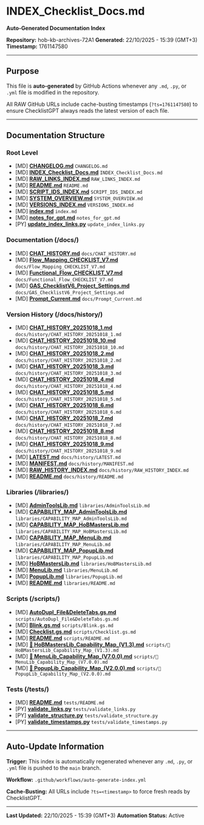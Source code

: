 # INDEX_Checklist_Docs.md
**Auto-Generated Documentation Index**

**Repository:** hob-kb-archives-72A1
**Generated:** 22/10/2025 - 15:39 (GMT+3)
**Timestamp:** 1761147580

---

## Purpose

This file is **auto-generated** by GitHub Actions whenever any `.md`, `.py`, or `.yml` file is modified in the repository.

All RAW GitHub URLs include cache-busting timestamps (`?ts=1761147580`) to ensure ChecklistGPT always reads the latest version of each file.

---

## Documentation Structure


### Root Level

- [MD] **[CHANGELOG.md](https://raw.githubusercontent.com/2mrowman/hob-kb-archives-72A1/refs/heads/main/CHANGELOG.md?ts=1761147580)**
  `CHANGELOG.md`
- [MD] **[INDEX_Checklist_Docs.md](https://raw.githubusercontent.com/2mrowman/hob-kb-archives-72A1/refs/heads/main/INDEX_Checklist_Docs.md?ts=1761147580)**
  `INDEX_Checklist_Docs.md`
- [MD] **[RAW_LINKS_INDEX.md](https://raw.githubusercontent.com/2mrowman/hob-kb-archives-72A1/refs/heads/main/RAW_LINKS_INDEX.md?ts=1761147580)**
  `RAW_LINKS_INDEX.md`
- [MD] **[README.md](https://raw.githubusercontent.com/2mrowman/hob-kb-archives-72A1/refs/heads/main/README.md?ts=1761147580)**
  `README.md`
- [MD] **[SCRIPT_IDS_INDEX.md](https://raw.githubusercontent.com/2mrowman/hob-kb-archives-72A1/refs/heads/main/SCRIPT_IDS_INDEX.md?ts=1761147580)**
  `SCRIPT_IDS_INDEX.md`
- [MD] **[SYSTEM_OVERVIEW.md](https://raw.githubusercontent.com/2mrowman/hob-kb-archives-72A1/refs/heads/main/SYSTEM_OVERVIEW.md?ts=1761147580)**
  `SYSTEM_OVERVIEW.md`
- [MD] **[VERSIONS_INDEX.md](https://raw.githubusercontent.com/2mrowman/hob-kb-archives-72A1/refs/heads/main/VERSIONS_INDEX.md?ts=1761147580)**
  `VERSIONS_INDEX.md`
- [MD] **[index.md](https://raw.githubusercontent.com/2mrowman/hob-kb-archives-72A1/refs/heads/main/index.md?ts=1761147580)**
  `index.md`
- [MD] **[notes_for_gpt.md](https://raw.githubusercontent.com/2mrowman/hob-kb-archives-72A1/refs/heads/main/notes_for_gpt.md?ts=1761147580)**
  `notes_for_gpt.md`
- [PY] **[update_index_links.py](https://raw.githubusercontent.com/2mrowman/hob-kb-archives-72A1/refs/heads/main/update_index_links.py?ts=1761147580)**
  `update_index_links.py`


### Documentation (/docs/)

- [MD] **[CHAT_HISTORY.md](https://raw.githubusercontent.com/2mrowman/hob-kb-archives-72A1/refs/heads/main/docs/CHAT_HISTORY.md?ts=1761147580)**
  `docs/CHAT_HISTORY.md`
- [MD] **[Flow_Mapping_CHECKLIST_V7.md](https://raw.githubusercontent.com/2mrowman/hob-kb-archives-72A1/refs/heads/main/docs/Flow_Mapping_CHECKLIST_V7.md?ts=1761147580)**
  `docs/Flow_Mapping_CHECKLIST_V7.md`
- [MD] **[Functional_Flow_CHECKLIST_V7.md](https://raw.githubusercontent.com/2mrowman/hob-kb-archives-72A1/refs/heads/main/docs/Functional_Flow_CHECKLIST_V7.md?ts=1761147580)**
  `docs/Functional_Flow_CHECKLIST_V7.md`
- [MD] **[GAS_ChecklistV6_Project_Settings.md](https://raw.githubusercontent.com/2mrowman/hob-kb-archives-72A1/refs/heads/main/docs/GAS_ChecklistV6_Project_Settings.md?ts=1761147580)**
  `docs/GAS_ChecklistV6_Project_Settings.md`
- [MD] **[Prompt_Current.md](https://raw.githubusercontent.com/2mrowman/hob-kb-archives-72A1/refs/heads/main/docs/Prompt_Current.md?ts=1761147580)**
  `docs/Prompt_Current.md`


### Version History (/docs/history/)

- [MD] **[CHAT_HISTORY_20251018_1.md](https://raw.githubusercontent.com/2mrowman/hob-kb-archives-72A1/refs/heads/main/docs/history/CHAT_HISTORY_20251018_1.md?ts=1761147580)**
  `docs/history/CHAT_HISTORY_20251018_1.md`
- [MD] **[CHAT_HISTORY_20251018_10.md](https://raw.githubusercontent.com/2mrowman/hob-kb-archives-72A1/refs/heads/main/docs/history/CHAT_HISTORY_20251018_10.md?ts=1761147580)**
  `docs/history/CHAT_HISTORY_20251018_10.md`
- [MD] **[CHAT_HISTORY_20251018_2.md](https://raw.githubusercontent.com/2mrowman/hob-kb-archives-72A1/refs/heads/main/docs/history/CHAT_HISTORY_20251018_2.md?ts=1761147580)**
  `docs/history/CHAT_HISTORY_20251018_2.md`
- [MD] **[CHAT_HISTORY_20251018_3.md](https://raw.githubusercontent.com/2mrowman/hob-kb-archives-72A1/refs/heads/main/docs/history/CHAT_HISTORY_20251018_3.md?ts=1761147580)**
  `docs/history/CHAT_HISTORY_20251018_3.md`
- [MD] **[CHAT_HISTORY_20251018_4.md](https://raw.githubusercontent.com/2mrowman/hob-kb-archives-72A1/refs/heads/main/docs/history/CHAT_HISTORY_20251018_4.md?ts=1761147580)**
  `docs/history/CHAT_HISTORY_20251018_4.md`
- [MD] **[CHAT_HISTORY_20251018_5.md](https://raw.githubusercontent.com/2mrowman/hob-kb-archives-72A1/refs/heads/main/docs/history/CHAT_HISTORY_20251018_5.md?ts=1761147580)**
  `docs/history/CHAT_HISTORY_20251018_5.md`
- [MD] **[CHAT_HISTORY_20251018_6.md](https://raw.githubusercontent.com/2mrowman/hob-kb-archives-72A1/refs/heads/main/docs/history/CHAT_HISTORY_20251018_6.md?ts=1761147580)**
  `docs/history/CHAT_HISTORY_20251018_6.md`
- [MD] **[CHAT_HISTORY_20251018_7.md](https://raw.githubusercontent.com/2mrowman/hob-kb-archives-72A1/refs/heads/main/docs/history/CHAT_HISTORY_20251018_7.md?ts=1761147580)**
  `docs/history/CHAT_HISTORY_20251018_7.md`
- [MD] **[CHAT_HISTORY_20251018_8.md](https://raw.githubusercontent.com/2mrowman/hob-kb-archives-72A1/refs/heads/main/docs/history/CHAT_HISTORY_20251018_8.md?ts=1761147580)**
  `docs/history/CHAT_HISTORY_20251018_8.md`
- [MD] **[CHAT_HISTORY_20251018_9.md](https://raw.githubusercontent.com/2mrowman/hob-kb-archives-72A1/refs/heads/main/docs/history/CHAT_HISTORY_20251018_9.md?ts=1761147580)**
  `docs/history/CHAT_HISTORY_20251018_9.md`
- [MD] **[LATEST.md](https://raw.githubusercontent.com/2mrowman/hob-kb-archives-72A1/refs/heads/main/docs/history/LATEST.md?ts=1761147580)**
  `docs/history/LATEST.md`
- [MD] **[MANIFEST.md](https://raw.githubusercontent.com/2mrowman/hob-kb-archives-72A1/refs/heads/main/docs/history/MANIFEST.md?ts=1761147580)**
  `docs/history/MANIFEST.md`
- [MD] **[RAW_HISTORY_INDEX.md](https://raw.githubusercontent.com/2mrowman/hob-kb-archives-72A1/refs/heads/main/docs/history/RAW_HISTORY_INDEX.md?ts=1761147580)**
  `docs/history/RAW_HISTORY_INDEX.md`
- [MD] **[README.md](https://raw.githubusercontent.com/2mrowman/hob-kb-archives-72A1/refs/heads/main/docs/history/README.md?ts=1761147580)**
  `docs/history/README.md`


### Libraries (/libraries/)

- [MD] **[AdminToolsLib.md](https://raw.githubusercontent.com/2mrowman/hob-kb-archives-72A1/refs/heads/main/libraries/AdminToolsLib.md?ts=1761147580)**
  `libraries/AdminToolsLib.md`
- [MD] **[CAPABILITY_MAP_AdminToolsLib.md](https://raw.githubusercontent.com/2mrowman/hob-kb-archives-72A1/refs/heads/main/libraries/CAPABILITY_MAP_AdminToolsLib.md?ts=1761147580)**
  `libraries/CAPABILITY_MAP_AdminToolsLib.md`
- [MD] **[CAPABILITY_MAP_HoBMastersLib.md](https://raw.githubusercontent.com/2mrowman/hob-kb-archives-72A1/refs/heads/main/libraries/CAPABILITY_MAP_HoBMastersLib.md?ts=1761147580)**
  `libraries/CAPABILITY_MAP_HoBMastersLib.md`
- [MD] **[CAPABILITY_MAP_MenuLib.md](https://raw.githubusercontent.com/2mrowman/hob-kb-archives-72A1/refs/heads/main/libraries/CAPABILITY_MAP_MenuLib.md?ts=1761147580)**
  `libraries/CAPABILITY_MAP_MenuLib.md`
- [MD] **[CAPABILITY_MAP_PopupLib.md](https://raw.githubusercontent.com/2mrowman/hob-kb-archives-72A1/refs/heads/main/libraries/CAPABILITY_MAP_PopupLib.md?ts=1761147580)**
  `libraries/CAPABILITY_MAP_PopupLib.md`
- [MD] **[HoBMastersLib.md](https://raw.githubusercontent.com/2mrowman/hob-kb-archives-72A1/refs/heads/main/libraries/HoBMastersLib.md?ts=1761147580)**
  `libraries/HoBMastersLib.md`
- [MD] **[MenuLib.md](https://raw.githubusercontent.com/2mrowman/hob-kb-archives-72A1/refs/heads/main/libraries/MenuLib.md?ts=1761147580)**
  `libraries/MenuLib.md`
- [MD] **[PopupLib.md](https://raw.githubusercontent.com/2mrowman/hob-kb-archives-72A1/refs/heads/main/libraries/PopupLib.md?ts=1761147580)**
  `libraries/PopupLib.md`
- [MD] **[README.md](https://raw.githubusercontent.com/2mrowman/hob-kb-archives-72A1/refs/heads/main/libraries/README.md?ts=1761147580)**
  `libraries/README.md`


### Scripts (/scripts/)

- [MD] **[AutoDupl_File&DeleteTabs.gs.md](https://raw.githubusercontent.com/2mrowman/hob-kb-archives-72A1/refs/heads/main/scripts/AutoDupl_File&DeleteTabs.gs.md?ts=1761147580)**
  `scripts/AutoDupl_File&DeleteTabs.gs.md`
- [MD] **[Blink.gs.md](https://raw.githubusercontent.com/2mrowman/hob-kb-archives-72A1/refs/heads/main/scripts/Blink.gs.md?ts=1761147580)**
  `scripts/Blink.gs.md`
- [MD] **[Checklist.gs.md](https://raw.githubusercontent.com/2mrowman/hob-kb-archives-72A1/refs/heads/main/scripts/Checklist.gs.md?ts=1761147580)**
  `scripts/Checklist.gs.md`
- [MD] **[README.md](https://raw.githubusercontent.com/2mrowman/hob-kb-archives-72A1/refs/heads/main/scripts/README.md?ts=1761147580)**
  `scripts/README.md`
- [MD] **[🧩 HoBMastersLib_Capability_Map_(V1.3).md](https://raw.githubusercontent.com/2mrowman/hob-kb-archives-72A1/refs/heads/main/scripts/🧩%20HoBMastersLib_Capability_Map_(V1.3).md?ts=1761147580)**
  `scripts/🧩 HoBMastersLib_Capability_Map_(V1.3).md`
- [MD] **[🧩 MenuLib_Capability_Map_(V7.0.0).md](https://raw.githubusercontent.com/2mrowman/hob-kb-archives-72A1/refs/heads/main/scripts/🧩%20MenuLib_Capability_Map_(V7.0.0).md?ts=1761147580)**
  `scripts/🧩 MenuLib_Capability_Map_(V7.0.0).md`
- [MD] **[🧩 PopupLib_Capability_Map_(V2.0.0).md](https://raw.githubusercontent.com/2mrowman/hob-kb-archives-72A1/refs/heads/main/scripts/🧩%20PopupLib_Capability_Map_(V2.0.0).md?ts=1761147580)**
  `scripts/🧩 PopupLib_Capability_Map_(V2.0.0).md`


### Tests (/tests/)

- [MD] **[README.md](https://raw.githubusercontent.com/2mrowman/hob-kb-archives-72A1/refs/heads/main/tests/README.md?ts=1761147580)**
  `tests/README.md`
- [PY] **[validate_links.py](https://raw.githubusercontent.com/2mrowman/hob-kb-archives-72A1/refs/heads/main/tests/validate_links.py?ts=1761147580)**
  `tests/validate_links.py`
- [PY] **[validate_structure.py](https://raw.githubusercontent.com/2mrowman/hob-kb-archives-72A1/refs/heads/main/tests/validate_structure.py?ts=1761147580)**
  `tests/validate_structure.py`
- [PY] **[validate_timestamps.py](https://raw.githubusercontent.com/2mrowman/hob-kb-archives-72A1/refs/heads/main/tests/validate_timestamps.py?ts=1761147580)**
  `tests/validate_timestamps.py`

---

## Auto-Update Information

**Trigger:** This index is automatically regenerated whenever any `.md`, `.py`, or `.yml` file is pushed to the `main` branch.

**Workflow:** `.github/workflows/auto-generate-index.yml`

**Cache-Busting:** All URLs include `?ts=<timestamp>` to force fresh reads by ChecklistGPT.

---

**Last Updated:** 22/10/2025 - 15:39 (GMT+3)
**Automation Status:** Active
